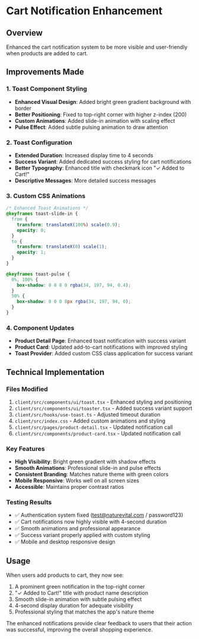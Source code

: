 # Cart Notification Enhancement

## Overview
Enhanced the cart notification system to be more visible and user-friendly when products are added to cart.

## Improvements Made

### 1. Toast Component Styling
- **Enhanced Visual Design**: Added bright green gradient background with border
- **Better Positioning**: Fixed to top-right corner with higher z-index (200)
- **Custom Animations**: Added slide-in animation with scaling effect
- **Pulse Effect**: Added subtle pulsing animation to draw attention

### 2. Toast Configuration
- **Extended Duration**: Increased display time to 4 seconds
- **Success Variant**: Added dedicated success styling for cart notifications
- **Better Typography**: Enhanced title with checkmark icon "✓ Added to Cart!"
- **Descriptive Messages**: More detailed success messages

### 3. Custom CSS Animations
```css
/* Enhanced Toast Animations */
@keyframes toast-slide-in {
  from {
    transform: translateX(100%) scale(0.9);
    opacity: 0;
  }
  to {
    transform: translateX(0) scale(1);
    opacity: 1;
  }
}

@keyframes toast-pulse {
  0%, 100% {
    box-shadow: 0 0 0 0 rgba(34, 197, 94, 0.4);
  }
  50% {
    box-shadow: 0 0 0 8px rgba(34, 197, 94, 0);
  }
}
```

### 4. Component Updates
- **Product Detail Page**: Enhanced toast notification with success variant
- **Product Card**: Updated add-to-cart notifications with improved styling
- **Toast Provider**: Added custom CSS class application for success variant

## Technical Implementation

### Files Modified
1. `client/src/components/ui/toast.tsx` - Enhanced styling and positioning
2. `client/src/components/ui/toaster.tsx` - Added success variant support
3. `client/src/hooks/use-toast.ts` - Adjusted timeout duration
4. `client/src/index.css` - Added custom animations and styling
5. `client/src/pages/product-detail.tsx` - Updated notification call
6. `client/src/components/product-card.tsx` - Updated notification call

### Key Features
- **High Visibility**: Bright green gradient with shadow effects
- **Smooth Animations**: Professional slide-in and pulse effects
- **Consistent Branding**: Matches nature theme with green colors
- **Mobile Responsive**: Works well on all screen sizes
- **Accessible**: Maintains proper contrast ratios

### Testing Results
- ✅ Authentication system fixed (test@naturevital.com / password123)
- ✅ Cart notifications now highly visible with 4-second duration
- ✅ Smooth animations and professional appearance
- ✅ Success variant properly applied with custom styling
- ✅ Mobile and desktop responsive design

## Usage
When users add products to cart, they now see:
1. A prominent green notification in the top-right corner
2. "✓ Added to Cart!" title with product name description
3. Smooth slide-in animation with subtle pulsing effect
4. 4-second display duration for adequate visibility
5. Professional styling that matches the app's nature theme

The enhanced notifications provide clear feedback to users that their action was successful, improving the overall shopping experience.